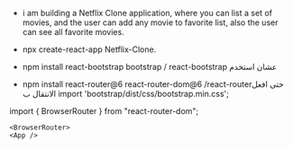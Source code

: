 - i am  building a Netflix Clone application, where you can list a set of movies, and the user can add any movie to favorite list, also the user can see all favorite movies.



- npx create-react-app Netflix-Clone.
- npm install react-bootstrap bootstrap  / react-bootstrap عشان استخدم 

- npm install react-router@6 react-router-dom@6  /react-routerحتى افعل الانتقال ب
import 'bootstrap/dist/css/bootstrap.min.css';


import { BrowserRouter } from "react-router-dom";

    <BrowserRouter>
    <App />
</BrowserRouter>



